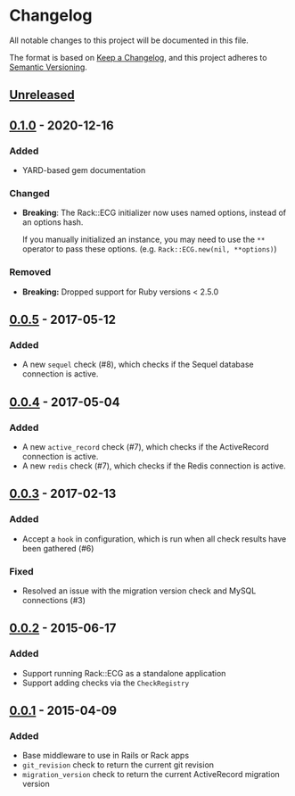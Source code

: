 # Changelog
All notable changes to this project will be documented in this file.

The format is based on [Keep a Changelog](https://keepachangelog.com/en/1.0.0/), and this project adheres to [Semantic Versioning](https://semver.org/spec/v2.0.0.html).

## [Unreleased]

## [0.1.0] - 2020-12-16

### Added

- YARD-based gem documentation

### Changed

- **Breaking**: The Rack::ECG initializer now uses named options, instead of an options hash.

  If you manually initialized an instance, you may need to use the `**` operator to pass these options. (e.g. `Rack::ECG.new(nil, **options)`)

### Removed

- **Breaking:** Dropped support for Ruby versions < 2.5.0

## [0.0.5] - 2017-05-12

### Added

- A new `sequel` check (#8), which checks if the Sequel database connection is active.

## [0.0.4] - 2017-05-04

### Added

- A new `active_record` check (#7), which checks if the ActiveRecord connection is active.
- A new `redis` check (#7), which checks if the Redis connection is active.

## [0.0.3] - 2017-02-13

### Added

- Accept a `hook` in configuration, which is run when all check results have been gathered (#6)

### Fixed

- Resolved an issue with the migration version check and MySQL connections (#3)

## [0.0.2] - 2015-06-17

### Added

- Support running Rack::ECG as a standalone application
- Support adding checks via the `CheckRegistry`

## [0.0.1] - 2015-04-09

### Added

- Base middleware to use in Rails or Rack apps
- `git_revision` check to return the current git revision
- `migration_version` check to return the current ActiveRecord migration version

[Unreleased]: https://github.com/envato/rack-ecg/compare/v0.1.0...HEAD
[0.1.0]: https://github.com/envato/rack-ecg/compare/v0.0.5...v0.1.0
[0.0.5]:      https://github.com/envato/rack-ecg/compare/v0.0.4...v0.0.5
[0.0.4]:      https://github.com/envato/rack-ecg/compare/v0.0.3...v0.0.4
[0.0.3]:      https://github.com/envato/rack-ecg/compare/v0.0.2...v0.0.3
[0.0.2]:      https://github.com/envato/rack-ecg/compare/v0.0.1...v0.0.2
[0.0.1]:      https://github.com/envato/rack-ecg/releases/tag/v0.0.1

